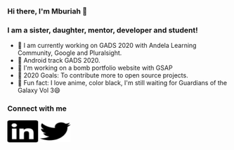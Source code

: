 ### Hi there, I'm Mburiah 👋

### I am a sister, daughter, mentor, developer and student!
- 🌱 I am currently working on GADS 2020 with Andela Learning Community, Google and Pluralsight. 
- 🌱 Android track GADS 2020. 
- 🚀 I'm working on a bomb portfolio website with GSAP
- 🥅 2020 Goals: To contribute more to open source projects.
- 🍬 Fun fact: I love anime, color black, I'm still waiting for Guardians of the Galaxy Vol 3😄
  
### Connect with me 

<img src="art/linkedin.svg" height="50" width="70" href="https://www.linkedin.com/in/mburia-betty-408153186" alt="LinkedIn">
<img src="art/twitter.svg" height="50" width="70" href="https://twitter.com/Mburia2" alt="Twitter">
<img src="art/codewars.svg" height="50" width="70" href="https://www.codewars.com/users/Mburiah" alt="Codewars>

